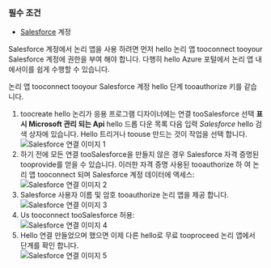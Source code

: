 ### <a name="prerequisites"></a>필수 조건
* [Salesforce](https://salesforce.com) 계정  

Salesforce 계정에서 논리 앱을 사용 하려면 먼저 hello 논리 앱 tooconnect tooyour Salesforce 계정에 권한을 부여 해야 합니다. 다행히 hello Azure 포털에서 논리 앱 내에서이를 쉽게 수행할 수 있습니다.  

논리 앱 tooconnect tooyour Salesforce 계정 hello 단계 tooauthorize 키를 같습니다.  

1. toocreate hello 논리가 응용 프로그램 디자이너에는 연결 tooSalesforce 선택 **표시 Microsoft 관리 되는 Api** hello 드롭 다운 목록 다음 입력 *Salesforce* hello 검색 상자에 있습니다. Hello 트리거나 toouse 만드는 것이 작업을 선택 합니다.  
   ![Salesforce 연결 이미지 1](./media/connectors-create-api-salesforce/salesforce-1.png)  
2. 하기 전에 모든 연결 tooSalesforce을 만들지 않은 경우 Salesforce 자격 증명된 tooprovide를 얻을 수 있습니다. 이러한 자격 증명 사용된 tooauthorize 하 여 논리 앱 tooconnect 되며 Salesforce 계정 데이터에 액세스:  
   ![Salesforce 연결 이미지 2](./media/connectors-create-api-salesforce/salesforce-2.png)  
3. Salesforce 사용자 이름 및 암호 tooauthorize 논리 앱을 제공 합니다.  
   ![Salesforce 연결 이미지 3](./media/connectors-create-api-salesforce/salesforce-3.png)  
4. Us tooconnect tooSalesforce 허용:  
   ![Salesforce 연결 이미지 4](./media/connectors-create-api-salesforce/salesforce-4.png)  
5. Hello 연결 만들었으며 했으면 이제 다른 hello로 무료 tooproceed 논리 앱에서 단계를 확인 합니다.  
   ![Salesforce 연결 이미지 5](./media/connectors-create-api-salesforce/salesforce-5.png)  

